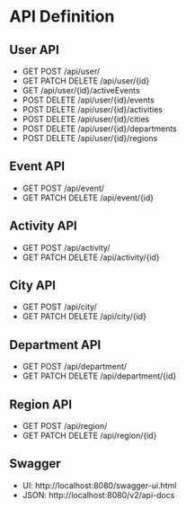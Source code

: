 # API Definition

## User API

* GET POST /api/user/
* GET PATCH DELETE /api/user/{id}
* GET /api/user/{id}/activeEvents
* POST DELETE /api/user/{id}/events
* POST DELETE /api/user/{id}/activities
* POST DELETE /api/user/{id}/cities
* POST DELETE /api/user/{id}/departments
* POST DELETE /api/user/{id}/regions

## Event API

* GET POST /api/event/
* GET PATCH DELETE /api/event/{id}

## Activity API

* GET POST /api/activity/
* GET PATCH DELETE /api/activity/{id}

## City API

* GET POST /api/city/
* GET PATCH DELETE /api/city/{id}

## Department API

* GET POST /api/department/
* GET PATCH DELETE /api/department/{id}

## Region API

* GET POST /api/region/
* GET PATCH DELETE /api/region/{id}

## Swagger

* UI: http://localhost:8080/swagger-ui.html
* JSON: http://localhost:8080/v2/api-docs
